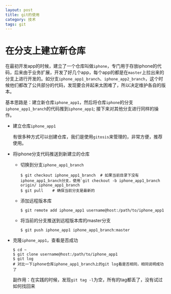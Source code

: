 ```yaml
---
layout: post
title: git的使用 
category: 技术
tags: git
---
```


# 在分支上建立新仓库 
在最初开发app的时候，建立了一个仓库叫做`iphone`，专门用于存放iphone的代码，后来由于业务扩展，开发了好几个app，每个app的都是在`master`上拉出来的分支上进行开发的。如分支`iphone_app1_branch`、`iphone_app2_branch`，这个时候他们都改了公共部分的代码，发现要合并起来太困难了，所以决定维护各自的版本。

基本思路是：建立新仓库`iphone_app1`，然后将仓库`iphone`的分支`iphone_app1_branch`的代码推到`iphone_app1`; 接下来对其他分支进行同样的操作。

* 建立仓库`iphone_app1`

  有很多种方式可以创建仓库，我们是使用`gitosis`来管理的，非常方便，推荐使用。

* 将iphone分支代码推送到新建立的仓库

  * 切换到分支`iphone_app1_branch`
	
	```
    $ git checkout iphone_app1_branch  # 如果当前目录下没有iphone_app1_branch分支，使用`git checkout -b iphone_app1_branch origin/ iphone_app1_branch
	$ git pull    # 确保当前分支是最新的
	```

  * 添加远程版本库

	```
    $ git remote add iphone_app1 username@host:/path/to/iphone_app1
	```

  * 将当前的分支推送到远程版本库的master分支

	```
	$ git push iphone_app1 iphone_app1_branch:master  
	```

* 克隆`iphone_app1`，查看是否成功	

	```
	$ cd ~
	$ git clone username@host:/path/to/iphone_app1
	$ git log
	# 对比一下iphone仓库iphone_app1_branch上的git log看是否相同，相同说明成功了
	```

	副作用：在实践的时候，发现`git tag -l`为空，所有的tag都丢了，没有试过如何找回来
	

